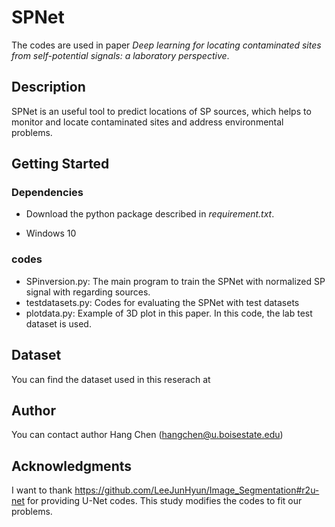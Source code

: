 # SPNet
The codes are used in paper *Deep learning for locating contaminated sites from self-potential signals: a laboratory perspective*.

## Description

SPNet is an useful tool to predict locations of SP sources, which helps to monitor and locate contaminated sites and address environmental problems. 

## Getting Started

### Dependencies

- Download the python package described in *requirement.txt*.

- Windows 10

### codes
- SPinversion.py: The main program to train the SPNet with normalized SP signal with regarding sources. 
- testdatasets.py: Codes for evaluating the SPNet with test datasets
- plotdata.py: Example of 3D plot in this paper. In this code, the lab test dataset is used.

## Dataset
You can find the dataset used in this reserach at 
## Author
You can contact author Hang Chen (hangchen@u.boisestate.edu)

## Acknowledgments

I want to thank https://github.com/LeeJunHyun/Image_Segmentation#r2u-net for providing U-Net codes. This study modifies the codes to fit our problems. 
